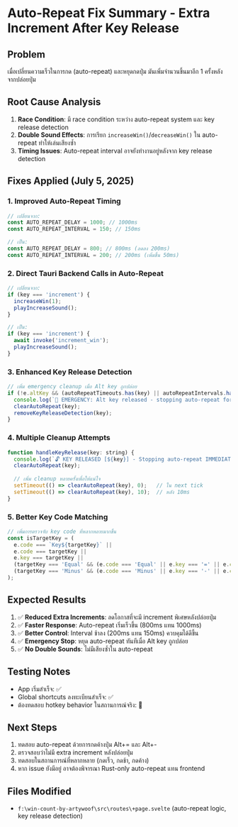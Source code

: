 # Auto-Repeat Fix Summary - Extra Increment After Key Release

## Problem
เมื่อเปลี่ยนความเร็วในการกด (auto-repeat) และหยุดกดปุ่ม มันเพิ่มจำนวนขึ้นมาอีก 1 ครั้งหลังจากปล่อยปุ่ม

## Root Cause Analysis
1. **Race Condition**: มี race condition ระหว่าง auto-repeat system และ key release detection
2. **Double Sound Effects**: การเรียก `increaseWin()`/`decreaseWin()` ใน auto-repeat ทำให้เล่นเสียงซ้ำ
3. **Timing Issues**: Auto-repeat interval อาจยังทำงานอยู่หลังจาก key release detection

## Fixes Applied (July 5, 2025)

### 1. Improved Auto-Repeat Timing
```javascript
// เปลี่ยนจาก:
const AUTO_REPEAT_DELAY = 1000; // 1000ms 
const AUTO_REPEAT_INTERVAL = 150; // 150ms

// เป็น:
const AUTO_REPEAT_DELAY = 800; // 800ms (ลดลง 200ms)
const AUTO_REPEAT_INTERVAL = 200; // 200ms (เพิ่มขึ้น 50ms)
```

### 2. Direct Tauri Backend Calls in Auto-Repeat
```javascript
// เปลี่ยนจาก:
if (key === 'increment') {
  increaseWin(1);
  playIncreaseSound();
}

// เป็น:
if (key === 'increment') {
  await invoke('increment_win');
  playIncreaseSound();
}
```

### 3. Enhanced Key Release Detection
```javascript
// เพิ่ม emergency cleanup เมื่อ Alt key ถูกปล่อย
if (!e.altKey && (autoRepeatTimeouts.has(key) || autoRepeatIntervals.has(key))) {
  console.log(`🚨 EMERGENCY: Alt key released - stopping auto-repeat for [${key}]`);
  clearAutoRepeat(key);
  removeKeyReleaseDetection(key);
}
```

### 4. Multiple Cleanup Attempts
```javascript
function handleKeyRelease(key: string) {
  console.log(`🔓 KEY RELEASED [${key}] - Stopping auto-repeat IMMEDIATELY`);
  clearAutoRepeat(key);
  
  // เพิ่ม cleanup หลายครั้งเพื่อให้แน่ใจ
  setTimeout(() => clearAutoRepeat(key), 0);   // ใน next tick
  setTimeout(() => clearAutoRepeat(key), 10);  // หลัง 10ms
}
```

### 5. Better Key Code Matching
```javascript
// เพิ่มการตรวจจับ key code ที่หลากหลายมากขึ้น
const isTargetKey = (
  e.code === `Key${targetKey}` || 
  e.code === targetKey || 
  e.key === targetKey ||
  (targetKey === 'Equal' && (e.code === 'Equal' || e.key === '=' || e.code === 'KeyEqual')) ||
  (targetKey === 'Minus' && (e.code === 'Minus' || e.key === '-' || e.code === 'KeyMinus'))
);
```

## Expected Results
1. ✅ **Reduced Extra Increments**: ลดโอกาสที่จะมี increment พิเศษหลังปล่อยปุ่ม
2. ✅ **Faster Response**: Auto-repeat เริ่มเร็วขึ้น (800ms แทน 1000ms)
3. ✅ **Better Control**: Interval ช้าลง (200ms แทน 150ms) ควบคุมได้ดีขึ้น
4. ✅ **Emergency Stop**: หยุด auto-repeat ทันทีเมื่อ Alt key ถูกปล่อย
5. ✅ **No Double Sounds**: ไม่มีเสียงซ้ำใน auto-repeat

## Testing Notes
- App เริ่มสำเร็จ: ✅
- Global shortcuts ลงทะเบียนสำเร็จ: ✅
- ต้องทดสอบ hotkey behavior ในสถานการณ์จริง: 🔄

## Next Steps
1. ทดสอบ auto-repeat ด้วยการกดค้างปุ่ม Alt+= และ Alt+-
2. ตรวจสอบว่าไม่มี extra increment หลังปล่อยปุ่ม
3. ทดสอบในสถานการณ์ที่หลากหลาย (กดเร็ว, กดช้า, กดค้าง)
4. หาก issue ยังมีอยู่ อาจต้องพิจารณา Rust-only auto-repeat แทน frontend

## Files Modified
- `f:\win-count-by-artywoof\src\routes\+page.svelte` (auto-repeat logic, key release detection)
